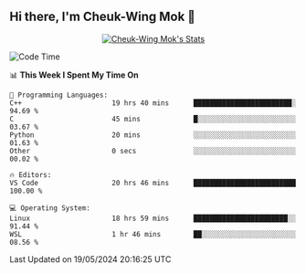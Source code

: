 ## Hi there, I'm Cheuk-Wing Mok 👋

<!--
**mozro0327/mozro0327** is a ✨ _special_ ✨ repository because its `README.md` (this file) appears on your GitHub profile.

Here are some ideas to get you started:

- 🔭 I’m currently working on ...
- 🌱 I’m currently learning ...
- 👯 I’m looking to collaborate on ...
- 🤔 I’m looking for help with ...
- 💬 Ask me about ...
- 📫 How to reach me: ...
- 😄 Pronouns: ...
- ⚡ Fun fact: ...
-->

<p align="center">
  <a href="https://github.com/mozro0327" class="rich-diff-level-one">
    <img src="https://github-readme-stats.vercel.app/api?username=mozro0327&title_color=333&text_color=777" alt="Cheuk-Wing Mok's Stats" >
    <!-- &hide=issues
    <img src="https://github-readme-stats.vercel.app/api?username=mozro0327&hide=issues&title_color=333&text_color=777" alt="Cheuk-Wing Mok's Stats" >
    -->
  </a>
</p>

<!--START_SECTION:waka-->
![Code Time](http://img.shields.io/badge/Code%20Time-2%2C614%20hrs%209%20mins-blue)

📊 **This Week I Spent My Time On** 

```text
💬 Programming Languages: 
C++                      19 hrs 40 mins      ████████████████████████░   94.69 % 
C                        45 mins             █░░░░░░░░░░░░░░░░░░░░░░░░   03.67 % 
Python                   20 mins             ░░░░░░░░░░░░░░░░░░░░░░░░░   01.63 % 
Other                    0 secs              ░░░░░░░░░░░░░░░░░░░░░░░░░   00.02 % 

🔥 Editors: 
VS Code                  20 hrs 46 mins      █████████████████████████   100.00 % 

💻 Operating System: 
Linux                    18 hrs 59 mins      ███████████████████████░░   91.44 % 
WSL                      1 hr 46 mins        ██░░░░░░░░░░░░░░░░░░░░░░░   08.56 % 
```


 Last Updated on 19/05/2024 20:16:25 UTC
<!--END_SECTION:waka-->
